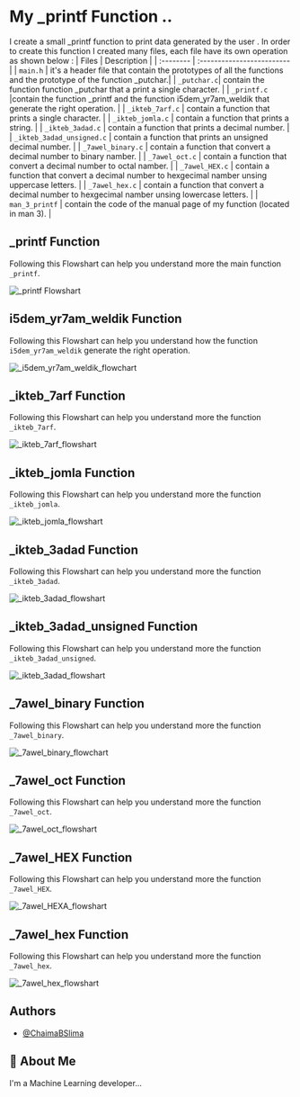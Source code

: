 # My _printf Function ..
I create a small _printf function to print data generated by the user .
In order to create this function I created many files, each file have its own operation as shown below :
| Files |  Description                |
| :-------- |  :------------------------- |
| `main.h` | it's a header file that contain the prototypes of all the functions and the prototype of the function _putchar.|
| `_putchar.c`| contain the function function _putchar that a print a single character. |
|  `_printf.c` |contain the function _printf and the function i5dem_yr7am_weldik that generate the right operation. |
| `_ikteb_7arf.c` | contain a function that prints a single character. |
| `_ikteb_jomla.c` | contain a function that prints a string. |
| `_ikteb_3adad.c` | contain a function that prints a decimal number. |
| `_ikteb_3adad_unsigned.c` | contain a function that prints an unsigned decimal number. |
| `_7awel_binary.c` | contain a function that convert a decimal number to binary namber. |
| `_7awel_oct.c` | contain a function that convert a decimal number to octal namber. |
| `_7awel_HEX.c` | contain a function that convert a decimal number to hexgecimal namber unsing uppercase letters. |
| `_7awel_hex.c` | contain a function that convert a decimal number to hexgecimal namber unsing lowercase letters. |
| `man_3_printf` | contain the code of the manual page of my function (located in man 3). |

##  _printf Function
Following this Flowshart can help you understand more the main function `_printf`.


![_printf Flowshart](https://github.com/ChaimaBSlima/holbertonschool-low_level_programming/assets/146720036/668d404b-a2f3-4e99-bf4d-75cbe20fa79f)

## i5dem_yr7am_weldik Function
Following this Flowshart can help you understand how the function `i5dem_yr7am_weldik` generate the right operation.


![_i5dem_yr7am_weldik_flowchart](https://github.com/ChaimaBSlima/holbertonschool-low_level_programming/assets/146720036/efe59749-289a-4a36-89ab-b6104a189804)

##  _ikteb_7arf Function
Following this Flowshart can help you understand more the function `_ikteb_7arf`.


![_ikteb_7arf_flowshart](https://github.com/ChaimaBSlima/holbertonschool-low_level_programming/assets/146720036/2af3cf53-e6d6-4089-8310-816c4bc5889b)

##  _ikteb_jomla Function
Following this Flowshart can help you understand more the function `_ikteb_jomla`.


![_ikteb_jomla_flowshart](https://github.com/ChaimaBSlima/holbertonschool-low_level_programming/assets/146720036/5b600ea2-d6e4-4328-b686-39a9edfc8868)

##  _ikteb_3adad Function
Following this Flowshart can help you understand more the function `_ikteb_3adad`.


![_ikteb_3adad_flowshart](https://github.com/ChaimaBSlima/holbertonschool-low_level_programming/assets/146720036/be7dd307-d2a0-4fcf-b83b-f31017e0081c)

##  _ikteb_3adad_unsigned Function
Following this Flowshart can help you understand more the function `_ikteb_3adad_unsigned`.


![_ikteb_3adad_flowshart](https://github.com/ChaimaBSlima/holbertonschool-low_level_programming/assets/146720036/be7dd307-d2a0-4fcf-b83b-f31017e0081c)

##  _7awel_binary Function
Following this Flowshart can help you understand more the function `_7awel_binary`.


![_7awel_binary_flowchart](https://github.com/ChaimaBSlima/holbertonschool-printf/assets/146720036/ee9cbeaa-e9c9-4724-9717-5161a8654789)

##  _7awel_oct Function
Following this Flowshart can help you understand more the function `_7awel_oct`.


![_7awel_oct_flowshart](https://github.com/ChaimaBSlima/holbertonschool-printf/assets/146720036/f3a5859d-f4e4-46da-ac33-19da7217ceb9)

##  _7awel_HEX Function
Following this Flowshart can help you understand more the function `_7awel_HEX`.


![_7awel_HEXA_flowshart](https://github.com/ChaimaBSlima/holbertonschool-printf/assets/146720036/65e1c343-df57-4d86-bebe-9a42ddf17689)

##  _7awel_hex Function
Following this Flowshart can help you understand more the function `_7awel_hex`.


![_7awel_hex_flowshart](https://github.com/ChaimaBSlima/holbertonschool-printf/assets/146720036/5068182f-6072-4ced-8fa1-72af53e022f8)



## Authors

- [@ChaimaBSlima](https://github.com/ChaimaBSlima)


## 🚀 About Me
I'm a Machine Learning developer...






